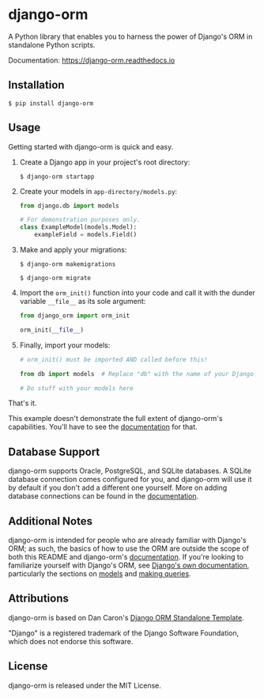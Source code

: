 # django-orm

A Python library that enables you to harness the power of Django's ORM in standalone
Python scripts.

Documentation: https://django-orm.readthedocs.io

## Installation

```
$ pip install django-orm
```

## Usage

Getting started with django-orm is quick and easy.

1. Create a Django app in your project's root directory:

    ```
    $ django-orm startapp
    ```

2. Create your models in `app-directory/models.py`:

    ```python
    from django.db import models
    
    # For demonstration purposes only.
    class ExampleModel(models.Model):
        exampleField = models.Field()
    ```

3. Make and apply your migrations:

    ```
    $ django-orm makemigrations
    ```
    ```
    $ django-orm migrate
    ```
 
4. Import the `orm_init()` function into your code and call it with the dunder variable `__file__` as its sole argument:

    ```python
    from django_orm import orm_init
    
    orm_init(__file__)
    ```

5. Finally, import your models:

    ```python
    # orm_init() must be imported AND called before this!
    
    from db import models  # Replace "db" with the name of your Django app if necessary
    
    # Do stuff with your models here
    ```

That's it.

This example doesn't demonstrate the full extent of django-orm's capabilities. 
You'll have to see the [documentation](https://django-orm.readthedocs.io) for that.

## Database Support

django-orm supports Oracle, PostgreSQL, and SQLite databases. A SQLite database connection comes configured for you,
and django-orm will use it by default if you don't add a different one yourself. More on adding database connections can
be found in the [documentation](https://django-orm.readthedocs.io).

## Additional Notes

django-orm is intended for people who are already familiar with Django's ORM; as such, the basics of how to use the
ORM are outside the scope of both this README and django-orm's [documentation](https://django-orm.readthedocs.io). If you're
looking to familiarize yourself with Django's ORM, see [Django's own documentation](https://docs.djangoproject.com/en/3.1/topics/db/),
particularly the sections on [models](https://docs.djangoproject.com/en/3.1/topics/db/models/) and [making queries](https://docs.djangoproject.com/en/3.1/topics/db/queries/).

## Attributions

django-orm is based on Dan Caron's [Django ORM Standalone Template](https://github.com/dancaron/Django-ORM).

"Django" is a registered trademark of the Django Software Foundation, which does not endorse this software.

## License

django-orm is released under the MIT License.
